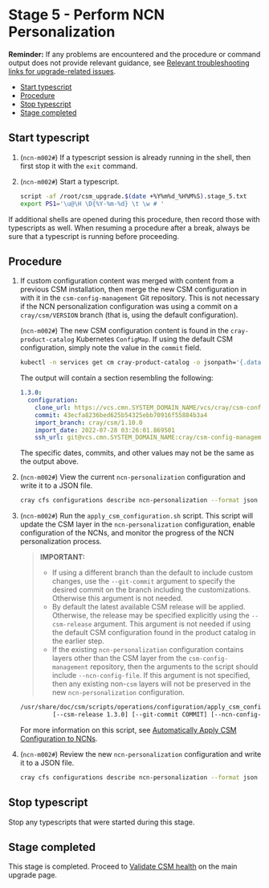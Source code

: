 # Stage 5 - Perform NCN Personalization

**Reminder:** If any problems are encountered and the procedure or command output does not provide relevant guidance, see
[Relevant troubleshooting links for upgrade-related issues](README.md#relevant-troubleshooting-links-for-upgrade-related-issues).

- [Start typescript](#start-typescript)
- [Procedure](#procedure)
- [Stop typescript](#stop-typescript)
- [Stage completed](#stage-completed)

## Start typescript

1. (`ncn-m002#`) If a typescript session is already running in the shell, then first stop it with the `exit` command.

1. (`ncn-m002#`) Start a typescript.

    ```bash
    script -af /root/csm_upgrade.$(date +%Y%m%d_%H%M%S).stage_5.txt
    export PS1='\u@\H \D{%Y-%m-%d} \t \w # '
    ```

If additional shells are opened during this procedure, then record those with typescripts as well. When resuming a procedure
after a break, always be sure that a typescript is running before proceeding.

## Procedure

1. If custom configuration content was merged with content from a previous CSM
   installation, then merge the new CSM configuration in with it in the `csm-config-management`
   Git repository. This is not necessary if the NCN personalization configuration
   was using a commit on a `cray/csm/VERSION` branch (that is, using the default
   configuration).

   (`ncn-m002#`) The new CSM configuration content is found in the `cray-product-catalog`
   Kubernetes `ConfigMap`. If using the default CSM configuration, simply note the value in
   the `commit` field.

   ```bash
   kubectl -n services get cm cray-product-catalog -o jsonpath='{.data.csm}'
   ```

   The output will contain a section resembling the following:

   ```yaml
   1.3.0:
     configuration:
       clone_url: https://vcs.cmn.SYSTEM_DOMAIN_NAME/vcs/cray/csm-config-management.git
       commit: 43ecfa8236bed625b54325ebb70916f55884b3a4
       import_branch: cray/csm/1.10.0
       import_date: 2022-07-28 03:26:01.869501
       ssh_url: git@vcs.cmn.SYSTEM_DOMAIN_NAME:cray/csm-config-management.git
   ```

   The specific dates, commits, and other values may not be the same as the output above.

1. (`ncn-m002#`) View the current `ncn-personalization` configuration and write it to a JSON file.

   ```bash
   cray cfs configurations describe ncn-personalization --format json | tee ncn-personalization.json
   ```

1. (`ncn-m002#`) Run the `apply_csm_configuration.sh` script. This script will update the CSM
   layer in the `ncn-personalization` configuration, enable configuration of
   the NCNs, and monitor the progress of the NCN personalization process.

   > **IMPORTANT:**
   >
   > - If using a different branch than the default to include custom
       changes, use the `--git-commit` argument to specify the desired commit on
       the branch including the customizations. Otherwise this argument is not needed.
   > - By default the latest available CSM release will be applied. Otherwise, the
       release may be specified explicitly using the `--csm-release` argument.
       This argument is not needed if using the default CSM configuration found in the
       product catalog in the earlier step.
   > - If the existing `ncn-personalization` configuration contains layers other than
       the CSM layer from the `csm-config-management` repository, then the arguments
       to the script should include `--ncn-config-file`. If this argument is not specified,
       then any existing non-`csm` layers will not be preserved in the new
       `ncn-personalization` configuration.

   ```bash
   /usr/share/doc/csm/scripts/operations/configuration/apply_csm_configuration.sh \
            [--csm-release 1.3.0] [--git-commit COMMIT] [--ncn-config-file  /path/to/ncn-personalization.json]
   ```

   For more information on this script, see [Automatically Apply CSM Configuration to NCNs](../operations/CSM_product_management/Configure_Non-Compute_Nodes_with_CFS.md#option-1-automatically-apply-csm-configuration).

1. (`ncn-m002#`) Review the new `ncn-personalization` configuration and write it to a JSON file.

   ```bash
   cray cfs configurations describe ncn-personalization --format json | tee ncn-personalization.json.new
   ```

## Stop typescript

Stop any typescripts that were started during this stage.

## Stage completed

This stage is completed. Proceed to [Validate CSM health](README.md#3-validate-csm-health) on the main upgrade page.
